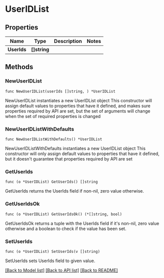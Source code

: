 # UserIDList

## Properties

Name | Type | Description | Notes
------------ | ------------- | ------------- | -------------
**UserIds** | **[]string** |  | 

## Methods

### NewUserIDList

`func NewUserIDList(userIds []string, ) *UserIDList`

NewUserIDList instantiates a new UserIDList object
This constructor will assign default values to properties that have it defined,
and makes sure properties required by API are set, but the set of arguments
will change when the set of required properties is changed

### NewUserIDListWithDefaults

`func NewUserIDListWithDefaults() *UserIDList`

NewUserIDListWithDefaults instantiates a new UserIDList object
This constructor will only assign default values to properties that have it defined,
but it doesn't guarantee that properties required by API are set

### GetUserIds

`func (o *UserIDList) GetUserIds() []string`

GetUserIds returns the UserIds field if non-nil, zero value otherwise.

### GetUserIdsOk

`func (o *UserIDList) GetUserIdsOk() (*[]string, bool)`

GetUserIdsOk returns a tuple with the UserIds field if it's non-nil, zero value otherwise
and a boolean to check if the value has been set.

### SetUserIds

`func (o *UserIDList) SetUserIds(v []string)`

SetUserIds sets UserIds field to given value.



[[Back to Model list]](../README.md#documentation-for-models) [[Back to API list]](../README.md#documentation-for-api-endpoints) [[Back to README]](../README.md)


